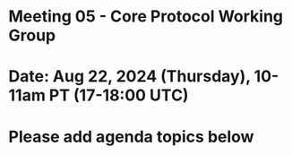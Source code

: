 # Meeting 05 - Core Protocol Working Group
# Date: Aug 22, 2024 (Thursday), 10-11am PT (17-18:00 UTC)

# Please add agenda topics below
